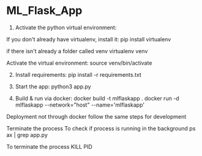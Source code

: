 # ML_Flask_App


1. Activate the python virtual environment:

If you don't already have virtualenv, install it:
pip install virtualenv

if there isn't already a folder called venv
virtualenv venv 

Activate the virtual environment: 
source venv/bin/activate

2. Install requirements:
pip install -r requirements.txt

3. Start the app: 
python3 app.py

4. Build & run via docker:
docker build -t mlflaskapp .
docker run -d mlflaskapp --network="host" --name='mlflaskapp'


Deployment  not through docker follow the same steps for development 

Terminate the process 
To check if process is running in the background
ps ax | grep app.py

To terminate the process
KILL PID